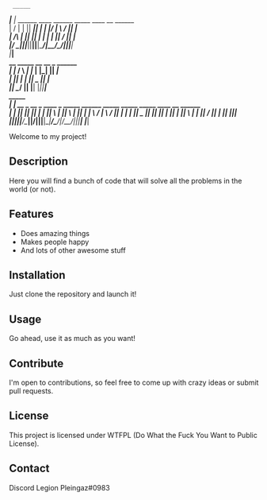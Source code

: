      _____                                                                                          
 ___|__  _|__  ______  ____    ______  _____  ____    __  ______                                    
|  \/  \|  | ||   ___||    |  |   ___|/     \|    \  /  ||   ___|                                   
|     /\   | ||   ___||    |_ |   |__ |     ||     \/   ||   ___|                                   
|____/  \__|_||______||______||______|\_____/|__/\__/|__||______|                                   
    |_____|                                                                                         
    __    _____     __    __   _  ______                                                            
  _|  |_ /     \  _|  |_ |  |_| ||   ___|                                                           
 |_    _||     | |_    _||   _  ||   ___|                                                           
   |__|  \_____/   |__|  |__| |_||______|                                                           
     _____                                                                                          
 ___|__   |__  __   _  __   _  ____   _  _____   ______  _____   _____   _____  ____    __  ______  
|_    _|     ||  |_| ||  | | ||    \ | ||     \ |   ___||     | |     \ /     \|    \  /  ||   ___| 
 |    |      ||   _  ||  |_| ||     \| ||      \|   ___||     \ |      \|     ||     \/   ||   ___| 
 |____|    __||__| |_||______||__/\____||______/|______||__|\__\|______/\_____/|__/\__/|__||______| 
    |_____|                                                                                         

Welcome to my project! 

## Description

Here you will find a bunch of code that will solve all the problems in the world (or not). 

## Features

- Does amazing things
- Makes people happy
- And lots of other awesome stuff

## Installation

Just clone the repository and launch it! 

## Usage

Go ahead, use it as much as you want!  

## Contribute

I'm open to contributions, so feel free to come up with crazy ideas or submit pull requests. 

## License

This project is licensed under WTFPL (Do What the Fuck You Want to Public License).

## Contact

Discord Legion Pleingaz#0983
